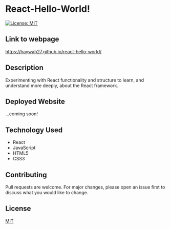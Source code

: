 # React-Hello-World!

[![License: MIT](https://img.shields.io/badge/License-MIT-blue.svg)](https://choosealicense.com/licenses/mit/)

## Link to webpage
 https://haywah27.github.io/react-hello-world/

## Description
Experimenting with React functionality and structure to learn, and understand more deeply, about the React framework.

## Deployed Website
...coming soon!
<!-- <img src="./readme-img/index.png" alt="deployed-index"> -->

## Technology Used
* React
* JavaScript
* HTML5
* CSS3

## Contributing
Pull requests are welcome. For major changes, please open an issue first to discuss what you would like to change.

## License
[MIT](https://choosealicense.com/licenses/mit/)